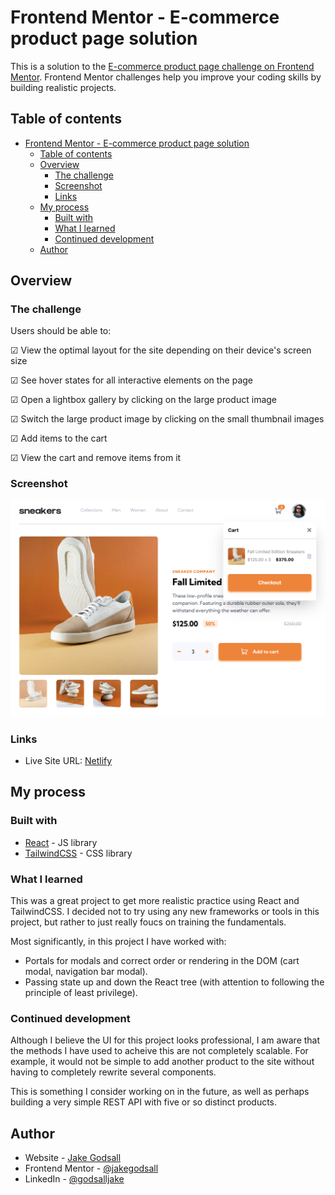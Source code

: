 # Frontend Mentor - E-commerce product page solution

This is a solution to the [E-commerce product page challenge on Frontend Mentor](https://www.frontendmentor.io/challenges/ecommerce-product-page-UPsZ9MJp6). Frontend Mentor challenges help you improve your coding skills by building realistic projects.

## Table of contents

- [Frontend Mentor - E-commerce product page solution](#frontend-mentor---e-commerce-product-page-solution)
  - [Table of contents](#table-of-contents)
  - [Overview](#overview)
    - [The challenge](#the-challenge)
    - [Screenshot](#screenshot)
    - [Links](#links)
  - [My process](#my-process)
    - [Built with](#built-with)
    - [What I learned](#what-i-learned)
    - [Continued development](#continued-development)
  - [Author](#author)



## Overview

### The challenge

Users should be able to:

&#9745; View the optimal layout for the site depending on their device's screen size

&#9745; See hover states for all interactive elements on the page

&#9745; Open a lightbox gallery by clicking on the large product image

&#9745; Switch the large product image by clicking on the small thumbnail images

&#9745; Add items to the cart

&#9745; View the cart and remove items from it


### Screenshot

![](./completed.png)

### Links

- Live Site URL: [Netlify](https://jakegodsall-ecommerce-site.netlify.app/)

## My process

### Built with

- [React](https://reactjs.org/) - JS library
- [TailwindCSS](https://tailwindcss.com/) - CSS library


### What I learned

This was a great project to get more realistic practice using React and TailwindCSS. I decided not to try using any new frameworks or tools in this project, but rather to just really foucs on training the fundamentals.

Most significantly, in this project I have worked with:

* Portals for modals and correct order or rendering in the DOM (cart modal, navigation bar modal).
* Passing state up and down the React tree (with attention to following the principle of least privilege).

### Continued development

Although I believe the UI for this project looks professional, I am aware that the methods I have used to acheive this are not completely scalable. For example, it would not be simple to add another product to the site without having to completely rewrite several components.

This is something I consider working on in the future, as well as perhaps building a very simple REST API with five or so distinct products.

## Author

-   Website - [Jake Godsall](https://jakegodsall.com)
-   Frontend Mentor - [@jakegodsall](https://www.frontendmentor.io/profile/jakegodsall)
-   LinkedIn - [@godsalljake](https://www.linkedin.com/in/godsalljake/)
